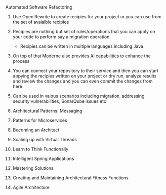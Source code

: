 Automated Software Refactoring
  1. Use Open Rewrite to create recipies for your project or you can use from the set of avaialble recipies
  2. Recipies are nothing but set of rules/operations that you can apply on your code to perform say a migration operation.
     - Recipies can be written in multiple languages including Java
  3. On top of that Moderne also provides AI capabilities to enhance the process
  4. You can connect your repository to their service and then you can start appying the recipies written on your project or dry run, analyze results and review the changes and you can even commit the changes from here
  5. Can be used in vaious scenarios including migration, addressing security vulnerabilities, SonarQube issues etc

2. Architectural Patterns: Messaging

3. Patterns for Microservices

4. Becoming an Architect

5. Scaling up with Virtual Threads

6. Learn to Think Functionally

7. Intelligent Spring Applications

8. Mastering Solutions

9. Creating and Maintaining Architectural Fitness Functions

10. Agile Architecture
